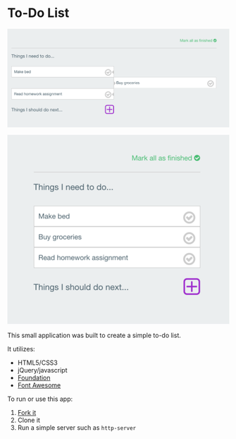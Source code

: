 # To-Do List

![To-Do List App](readme.png "Desktop View: To-Do List App")

![To-Do List App](readme-mobile.png "Mobile View: To-Do List App")

This small application was built to create a simple to-do list.  

It utilizes:

* HTML5/CSS3
* jQuery/javascript
* [Foundation](http://foundation.zurb.com/)
* [Font Awesome](https://fortawesome.github.io/Font-Awesome/)

To run or use this app:

1. [Fork it](https://github.com/erintherad/todoList)
2. Clone it
3. Run a simple server such as <code>http-server<code>

